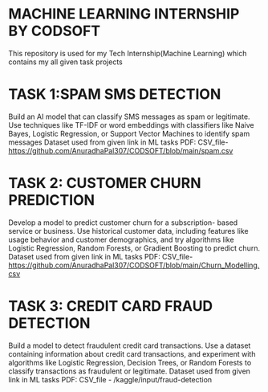 # MACHINE LEARNING INTERNSHIP BY CODSOFT
This repository is used for my Tech Internship(Machine Learning) which contains my all given task projects
# TASK 1:SPAM SMS DETECTION
Build an AI model that can classify SMS messages as spam or legitimate. Use techniques like TF-IDF or word embeddings with classifiers like Naive Bayes, Logistic Regression, or Support Vector Machines to identify spam messages
Dataset used from given link in ML tasks PDF: CSV_file- https://github.com/AnuradhaPal307/CODSOFT/blob/main/spam.csv
# TASK 2: CUSTOMER CHURN PREDICTION
Develop a model to predict customer churn for a subscription- based service or business. Use historical customer data, including features like usage behavior and customer demographics, and try algorithms like Logistic Regression, Random Forests, or Gradient Boosting to predict churn.
Dataset used from given link in ML tasks PDF: CSV_file- https://github.com/AnuradhaPal307/CODSOFT/blob/main/Churn_Modelling.csv 
# TASK 3: CREDIT CARD FRAUD DETECTION
Build a model to detect fraudulent credit card transactions. Use a dataset containing information about credit card transactions, and experiment with algorithms like Logistic Regression, Decision Trees, or Random Forests to classify transactions as fraudulent or legitimate.
Dataset used from given link in ML tasks PDF: CSV_file - /kaggle/input/fraud-detection
